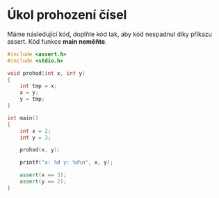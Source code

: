 # Úkol prohození čísel

Máme následující kód, doplňte kód tak, aby kód nespadnul díky příkazu assert. Kód funkce **main neměňte**.

```cpp
#include <assert.h>
#include <stdio.h>

void prohod(int x, int y)
{
    int tmp = x;
    x = y;
    y = tmp;
}

int main()
{
    int x = 2;
    int y = 3;

    prohod(x, y);

    printf("x: %d y: %d\n", x, y);

    assert(x == 3);
    assert(y == 2);
}
```


